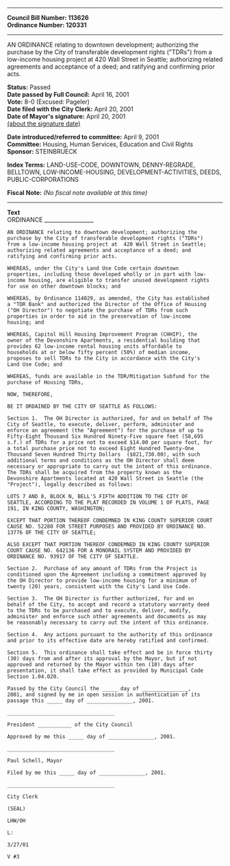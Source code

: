 * * * * *  
  
**Council Bill Number: [](#h0)[](#h2)113626**   
**Ordinance Number: 120331**  
  
* * * * *  
  
AN ORDINANCE relating to downtown development; authorizing the purchase by the City of transferable development rights ("TDRs") from a low-income housing project at 420 Wall Street in Seattle; authorizing related agreements and acceptance of a deed; and ratifying and confirming prior acts.  
  
**Status:** Passed   
**Date passed by Full Council:** April 16, 2001   
**Vote:** 8-0 (Excused: Pageler)   
**Date filed with the City Clerk:** April 20, 2001   
**Date of Mayor's signature:** April 20, 2001   
[(about the signature date)](/~public/approvaldate.htm)   
  
  
**Date introduced/referred to committee:** April 9, 2001   
**Committee:** Housing, Human Services, Education and Civil Rights   
**Sponsor:** STEINBRUECK   
  
**Index Terms:** LAND-USE-CODE, DOWNTOWN, DENNY-REGRADE, BELLTOWN, LOW-INCOME-HOUSING, DEVELOPMENT-ACTIVITIES, DEEDS, PUBLIC-CORPORATIONS  
  
**Fiscal Note:** *(No fiscal note available at this time)*  
  
* * * * *  
  
**Text**  
    ORDINANCE __________________  
  
    AN ORDINANCE relating to downtown development; authorizing the  
    purchase by the City of transferable development rights ("TDRs")  
    from a low-income housing project at  420 Wall Street in Seattle;  
    authorizing related agreements and acceptance of a deed; and  
    ratifying and confirming prior acts.  
  
    WHEREAS, under the City's Land Use Code certain downtown  
    properties, including those developed wholly or in part with low-  
    income housing, are eligible to transfer unused development rights  
    for use on other downtown blocks; and  
  
    WHEREAS, by Ordinance 114029, as amended, the City has established  
    a "TDR Bank" and authorized the Director of the Office of Housing  
    ("OH Director") to negotiate the purchase of TDRs from such  
    properties in order to aid in the preservation of low-income  
    housing; and  
  
    WHEREAS, Capitol Hill Housing Improvement Program (CHHIP), the  
    owner of the Devonshire Apartments, a residential building that  
    provides 62 low-income rental housing units affordable to  
    households at or below fifty percent (50%) of median income,  
    proposes to sell TDRs to the City in accordance with the City's  
    Land Use Code; and  
  
    WHEREAS, funds are available in the TDR/Mitigation Subfund for the  
    purchase of Housing TDRs,  
  
    NOW, THEREFORE,  
  
    BE IT ORDAINED BY THE CITY OF SEATTLE AS FOLLOWS:  
  
    Section 1.  The OH Director is authorized, for and on behalf of The  
    City of Seattle, to execute, deliver, perform, administer and  
    enforce an agreement (the "Agreement") for the purchase of up to  
    Fifty-Eight Thousand Six Hundred Ninety-Five square feet (58,695  
    s.f.) of TDRs for a price not to exceed $14.00 per square foot, for  
    a total purchase price not to exceed Eight Hundred Twenty-One  
    Thousand Seven Hundred Thirty Dollars  ($821,730.00), with such  
    additional terms and conditions as the OH Director shall deem  
    necessary or appropriate to carry out the intent of this ordinance.  
    The TDRs shall be acquired from the property known as the  
    Devonshire Apartments located at 420 Wall Street in Seattle (the  
    "Project"), legally described as follows:  
  
    LOTS 7 AND 8, BLOCK N, BELL'S FIFTH ADDITION TO THE CITY OF  
    SEATTLE, ACCORDING TO THE PLAT RECORDED IN VOLUME 1 OF PLATS, PAGE  
    191, IN KING COUNTY, WASHINGTON;  
  
    EXCEPT THAT PORTION THEREOF CONDEMNED IN KING COUNTY SUPERIOR COURT  
    CAUSE NO. 52280 FOR STREET PURPOSES AND PROVIDED BY ORDINANCE NO.  
    13776 OF THE CITY OF SEATTLE;  
  
    ALSO EXCEPT THAT PORTION THEREOF CONDEMNED IN KING COUNTY SUPERIOR  
    COURT CAUSE NO. 642136 FOR A MONORAIL SYSTEM AND PROVIDED BY  
    ORDINANCE NO. 93917 OF THE CITY OF SEATTLE.  
  
    Section 2.  Purchase of any amount of TDRs from the Project is  
    conditioned upon the Agreement including a commitment approved by  
    the OH Director to provide low-income housing for a minimum of  
    twenty (20) years, consistent with the City's Land Use Code.  
  
    Section 3.  The OH Director is further authorized, for and on  
    behalf of the City, to accept and record a statutory warranty deed  
    to the TDRs to be purchased and to execute, deliver, modify,  
    administer and enforce such other agreements and documents as may  
    be reasonably necessary to carry out the intent of this ordinance.  
  
    Section 4.  Any actions pursuant to the authority of this ordinance  
    and prior to its effective date are hereby ratified and confirmed.  
  
    Section 5.  This ordinance shall take effect and be in force thirty  
    (30) days from and after its approval by the Mayor, but if not  
    approved and returned by the Mayor within ten (10) days after  
    presentation, it shall take effect as provided by Municipal Code  
    Section 1.04.020.  
  
    Passed by the City Council the _____ day of _______________,  
    2001, and signed by me in open session in authentication of its  
    passage this _____ day of _______________, 2001.  
  
    ___________________________________  
  
    President ___________ of the City Council  
  
    Approved by me this _____ day of _______________, 2001.  
  
    ___________________________________  
  
    Paul Schell, Mayor  
  
    Filed by me this _____ day of _______________, 2001.  
  
    ___________________________________  
  
    City Clerk  
  
    (SEAL)  
  
    LHW/OH  
  
    L:  
  
    3/27/01  
  
    V #3  
